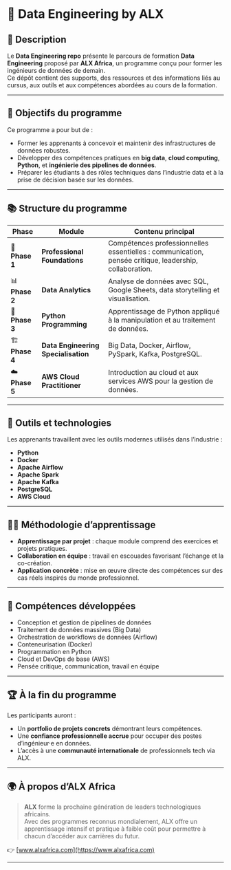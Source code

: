 # 🧠 Data Engineering by ALX 

## 🚀 Description

Le **Data Engineering repo** présente le parcours de formation **Data Engineering** proposé par **ALX Africa**, un programme conçu pour former les ingénieurs de données de demain.  
Ce dépôt contient des supports, des ressources et des informations liés au cursus, aux outils et aux compétences abordées au cours de la formation.

---

## 🎯 Objectifs du programme

Ce programme a pour but de :
- Former les apprenants à concevoir et maintenir des infrastructures de données robustes.
- Développer des compétences pratiques en **big data**, **cloud computing**, **Python**, et **ingénierie des pipelines de données**.
- Préparer les étudiants à des rôles techniques dans l’industrie data et à la prise de décision basée sur les données.

---

## 📚 Structure du programme

| Phase | Module | Contenu principal |
|-------|---------|------------------|
| 🧩 **Phase 1** | **Professional Foundations** | Compétences professionnelles essentielles : communication, pensée critique, leadership, collaboration. |
| 📊 **Phase 2** | **Data Analytics** | Analyse de données avec SQL, Google Sheets, data storytelling et visualisation. |
| 🐍 **Phase 3** | **Python Programming** | Apprentissage de Python appliqué à la manipulation et au traitement de données. |
| 🏗️ **Phase 4** | **Data Engineering Specialisation** | Big Data, Docker, Airflow, PySpark, Kafka, PostgreSQL. |
| ☁️ **Phase 5** | **AWS Cloud Practitioner** | Introduction au cloud et aux services AWS pour la gestion de données. |

---

## 🧰 Outils et technologies

Les apprenants travaillent avec les outils modernes utilisés dans l’industrie :

- **Python**
- **Docker**
- **Apache Airflow**
- **Apache Spark**
- **Apache Kafka**
- **PostgreSQL**
- **AWS Cloud**

---
## 🧑‍💻 Méthodologie d’apprentissage

- **Apprentissage par projet** : chaque module comprend des exercices et projets pratiques.  
- **Collaboration en équipe** : travail en escouades favorisant l’échange et la co-création.  
- **Application concrète** : mise en œuvre directe des compétences sur des cas réels inspirés du monde professionnel.  

---
## 💼 Compétences développées

- Conception et gestion de pipelines de données  
- Traitement de données massives (Big Data)  
- Orchestration de workflows de données (Airflow)  
- Conteneurisation (Docker)  
- Programmation en Python  
- Cloud et DevOps de base (AWS)  
- Pensée critique, communication, travail en équipe  

---
## 🏆 À la fin du programme

Les participants auront :
- Un **portfolio de projets concrets** démontrant leurs compétences.  
- Une **confiance professionnelle accrue** pour occuper des postes d’ingénieur·e en données.  
- L’accès à une **communauté internationale** de professionnels tech via ALX.  

---
## 🌍 À propos d’ALX Africa

> **ALX** forme la prochaine génération de leaders technologiques africains.  
> Avec des programmes reconnus mondialement, ALX offre un apprentissage intensif et pratique à faible coût pour permettre à chacun d’accéder aux carrières du futur.

👉 [www.alxafrica.com](https://www.alxafrica.com)

---
